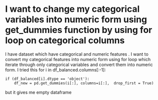 
# I want to change my categorical variables into numeric form using get_dummies function by using for loop on categorical columns

I have dataset which have categorical and numeric features . I want to convert my categorical features into numeric form using for loop which iterate through only categorical variables and convert them into numeric form.
I tried this
for i in df_balanced.columns[:-1]:

    if (df_balanced[i].dtype == 'object'):
        df_new = pd.get_dummies(i[:], columns=i[:],  drop_first = True)


but it gives me empty dataframe

        